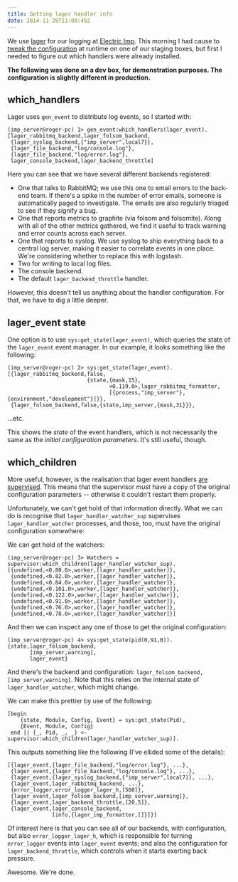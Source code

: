 ```yaml
---
title: Getting lager handler info
date: 2014-11-28T11:08:49Z
---
```


We use [lager](https://github.com/basho/lager) for our logging at [Electric Imp](http://www.electricimp.com).
This morning I had cause to [tweak the
configuration](http://blog.differentpla.net/blog/2014/05/10/adding-lager-handlers-at-runtime/)
at runtime on one of our staging boxes, but first I needed to figure out which
handlers were already installed.

**The following was done on a dev box, for demonstration purposes. The
configuration is slightly different in production.**

## which_handlers

Lager uses `gen_event` to distribute log events, so I started with:

    (imp_server@roger-pc) 1> gen_event:which_handlers(lager_event).
    [lager_rabbitmq_backend,lager_folsom_backend,
     {lager_syslog_backend,{"imp_server",local7}},
     {lager_file_backend,"log/console.log"},
     {lager_file_backend,"log/error.log"},
     lager_console_backend,lager_backend_throttle]

Here you can see that we have several different backends registered:

 * One that talks to RabbitMQ; we use this one to email errors to the back-end
   team. If there's a spike in the number of error emails, someone is
   automatically paged to investigate. The emails are also regularly triaged to
   see if they signify a bug.
 * One that reports metrics to graphite (via folsom and folsomite).  Along with
   all of the other metrics gathered, we find it useful to track warning and
   error counts across each server.
 * One that reports to syslog. We use syslog to ship everything back to a
   central log server, making it easier to correlate events in one place. We're
   considering whether to replace this with logstash.
 * Two for writing to local log files.
 * The console backend.
 * The default `lager_backend_throttle` handler.

However, this doesn't tell us anything about the handler configuration. For
that, we have to dig a little deeper.

## lager_event state

One option is to use `sys:get_state(lager_event)`, which queries the state of
the `lager_event` event manager. In our example, it looks something like the
following:

    (imp_server@roger-pc) 2> sys:get_state(lager_event).
    [{lager_rabbitmq_backend,false,
                             {state,{mask,15},
                                    <0.119.0>,lager_rabbitmq_formatter,
                                    [{process,"imp_server"},{environment,"development"}]}},
     {lager_folsom_backend,false,{state,imp_server,{mask,31}}},

...etc.

This shows the *state* of the event handlers, which is not necessarily the same
as the *initial configuration parameters*. It's still useful, though.

## which_children

More useful, however, is the realisation that lager event handlers [are
supervised](http://blog.differentpla.net/blog/2014/11/07/erlang-sup-event/).
This means that the supervisor *must* have a copy of the original configuration
parameters -- otherwise it couldn't restart them properly.

Unfortunately, we can't get hold of that information directly. What we can do
is recognise that `lager_handler_watcher_sup` supervises
`lager_handler_watcher` processes, and those, too, must have the original
configuration somewhere:

We can get hold of the watchers:

    (imp_server@roger-pc) 3> Watchers = supervisor:which_children(lager_handler_watcher_sup).
    [{undefined,<0.80.0>,worker,[lager_handler_watcher]},
     {undefined,<0.82.0>,worker,[lager_handler_watcher]},
     {undefined,<0.84.0>,worker,[lager_handler_watcher]},
     {undefined,<0.101.0>,worker,[lager_handler_watcher]},
     {undefined,<0.122.0>,worker,[lager_handler_watcher]},
     {undefined,<0.91.0>,worker,[lager_handler_watcher]},
     {undefined,<0.76.0>,worker,[lager_handler_watcher]},
     {undefined,<0.78.0>,worker,[lager_handler_watcher]}]

And then we can inspect any one of those to get the original configuration:

    (imp_server@roger-pc) 4> sys:get_state(pid(0,91,0)).                       
    {state,lager_folsom_backend,
           [imp_server,warning],
           lager_event}

And there's the backend and configuration:
`lager_folsom_backend,[imp_server,warning]`. Note that this relies on the
internal state of `lager_handler_watcher`, which might change.

We can make this prettier by use of the following:

    [begin
        {state, Module, Config, Event} = sys:get_state(Pid),
        {Event, Module, Config}
     end || {_, Pid, _, _} <- supervisor:which_children(lager_handler_watcher_sup)].

This outputs something like the following (I've ellided some of the details):

    [{lager_event,{lager_file_backend,"log/error.log"}, ...},
     {lager_event,{lager_file_backend,"log/console.log"}, ...},
     {lager_event,{lager_syslog_backend,{"imp_server",local7}}, ...},
     {lager_event,lager_rabbitmq_backend, ...},
     {error_logger,error_logger_lager_h,[500]},
     {lager_event,lager_folsom_backend,[imp_server,warning]},
     {lager_event,lager_backend_throttle,[20,5]},
     {lager_event,lager_console_backend,
                  [info,{lager_imp_formatter,[]}]}]

Of interest here is that you can see all of our backends, with configuration,
but also `error_logger_lager_h`, which is responsible for turning
`error_logger` events into `lager_event` events; and also the configuration for
`lager_backend_throttle`, which controls when it starts exerting back pressure.

Awesome. We're done.

